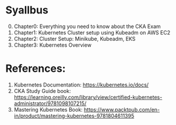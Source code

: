 
# Syallbus
0. Chapter0: Everything you need to know about the CKA Exam
1. Chapter1: Kubernetes Cluster setup using Kubeadm on AWS EC2
2. Chapter2: Cluster Setup:   Minikube, Kubeadm, EKS
3. Chapter3: Kubernetes Overview


# References:
1. Kubernetes Documentation: https://kubernetes.io/docs/
2. CKA Study Guide book: https://learning.oreilly.com/library/view/certified-kubernetes-administrator/9781098107215/
3. Mastering Kubernetes Book: https://www.packtpub.com/en-in/product/mastering-kubernetes-9781804611395
